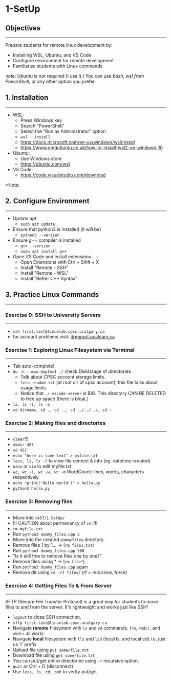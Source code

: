 # 1-SetUp

## Objectives
***
Prepare students for remote linux development by:
- Installing WSL, Ubuntu, and VS Code
- Configure environment for remote development
- Familiarize students with Linux commands

note: Ubuntu is not required (I use it.) You can use *bash*, *wsl from PowerShell*, or any other option you prefer.

## 1. Installation
***
- WSL:
  - Press Windows key
  - Search "PowerShell"
  - Select the "Run as Administrator" option
  - ```wsl --install```
  - https://docs.microsoft.com/en-us/windows/wsl/install
  - https://www.omgubuntu.co.uk/how-to-install-wsl2-on-windows-10
- Ubuntu:
  - Use Windows store
  - https://ubuntu.com/wsl
- VS Code:
  - https://code.visualstudio.com/download

*Note: 

## 2. Configure Environment
***
- Update apt
  - ```sudo apt update```
- Ensure that python3 is installed (it will be)
  - ```python3 --version```
- Ensure g++ compiler is installed
  - ```g++ --version```
  - ```sudo apt install g++```
- Open VS Code and install extensions
  - Open Extensions with Ctrl + Shift + X
  - Install "Remote - SSH"
  - Install "Remote - WSL"
  - Install "Better C++ Syntax"

## 3. Practice Linux Commands
***
### Exercise 0: SSH to University Servers
***
 - ```ssh first.last@linuxlab.cpsc.ucalgary.ca```
  - for account problems visit: [itregport.ucalgary.ca](https://itregport.ucalgary.ca)

### Exercise 1: Exploring Linux Filesystem via Terminal
***
- Tab auto-complete!
- ```du -h --max-depth=1 ./``` check DiskUsage of directories.
  - Talk about CPSC account storage limits.
  - ```less readme.txt``` (at root dir of cpsc account), this file talks about usage limits.
  - Notice that ```./.vscode-server``` is BIG. This directory CAN BE DELETED to free up space (there is bloat.)
- ```ls, ls -l, ls -a```
- ```cd dirname, cd ., cd .., cd ../../../, cd ~```

### Exercise 2: Making files and directories
***
- ```clear```!!!
- ```mkdir 457```
- ```cd 457```
- ```echo "here is some text" > myfile.txt```
- ```less, ls, ls -l``` to view file content & info (eg. datetime created)
- ```nano``` or ```vim``` to edit myfile.txt
- ```wc, wc -l, wc -w, wc -m``` WordCount: lines, words, characters respectively.
- ```echo "print('Hello world')" > hello.py```
- ```python3 hello.py```

### Exercise 3: Removing files
***
- Move into ```t457/1-SetUp/```
- !!! CAUTION about permenancy of ```rm``` !!!!
- ```rm myfile.txt```
- Run ```python3 dummy_files.cpp 5```
- Move into the created ```dummyfiles``` directory.
- Remove files 1 by 1... -> (```rm file1.txt```)
- Run ```python3 dummy_files.cpp 300```
- "Is it still fine to remove files one by one?"
- Remove files using * -> (```rm file*```)
- Run ```python3 dummy_files.cpp``` again
- Remove dir using ```rm -rf files/``` (rf = recursive, force)

### Exercise 4: Getting Files To & From Server
***
SFTP (Secure File Transfer Protocol) is a great way for students to move files to and from the server. It's lightweight and works just like SSH!
- ```logout``` to close SSH connection.
- ```sftp first.last@linuxlab.cpsc.ucalgary.ca```
- Navigate **remote** filesystem with ```ls``` and ```cd``` commands. (```rm```, ```rmdir```, and ```mkdir``` all work)
- Navigate **local** filesystem with ```lls``` and ```lcd``` (local ls, and local cd) i.e. just us 'l' prefix
- Upload file using ```put some/file.txt```
- Download file using ```get some/file.txt```
- You can put/get entire directories using ```-r``` recursive option.
- ```quit``` or Ctrl + D (disconnect)
- Use ```less, ls, cd, ssh``` to verify put/get.